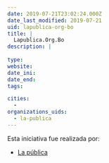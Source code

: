 ```yaml
---
date: 2019-07-21T23:02:24.000Z
date_last_modified: 2019-07-21
uid: lapublica-org-bo
title: |
  Lapublica.Org.Bo
description: |
  
type: 
website: 
date_ini: 
date_end: 
tags:

cities: 
  - 
organizations_uids:
  - la-publica
---
```


Esta iniciativa fue realizada por:

- [La pública](/organizaciones/la-publica)
